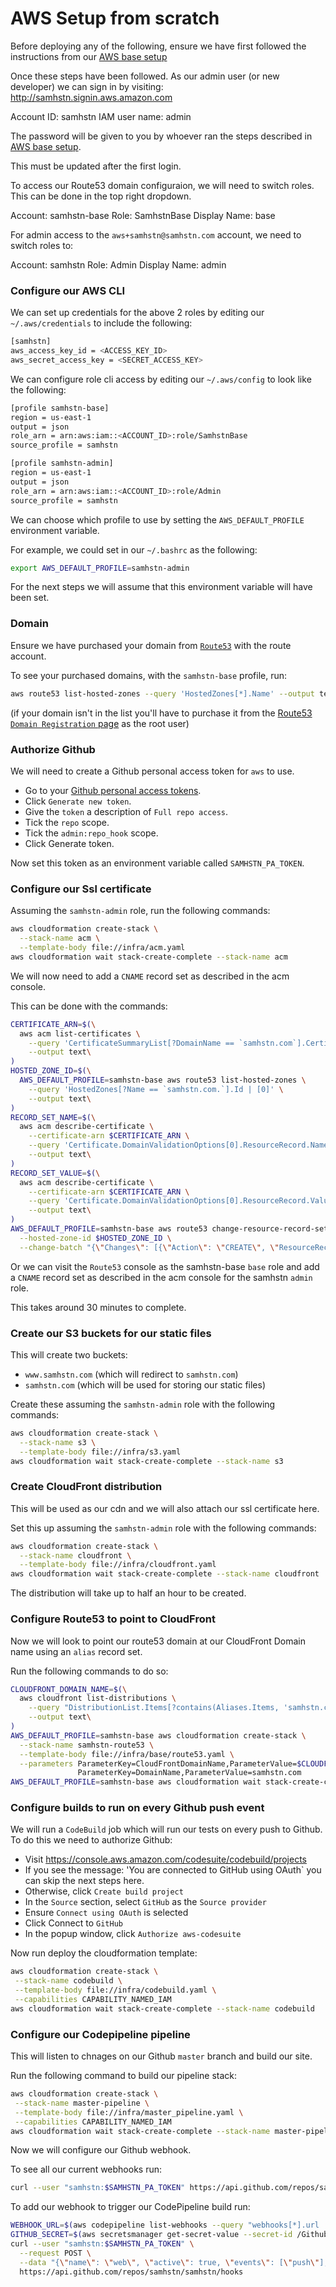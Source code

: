 # AWS Setup from scratch

Before deploying any of the following, ensure we have first followed the instructions from our [AWS base setup](./base/README.md)

Once these steps have been followed. As our admin user (or new developer) we can sign in by visiting: http://samhstn.signin.aws.amazon.com

Account ID: samhstn
IAM user name: admin

The password will be given to you by whoever ran the steps described in [AWS base setup](./base/README.md).

This must be updated after the first login.

To access our Route53 domain configuraion, we will need to switch roles. This can be done in the top right dropdown.

Account: samhstn-base
Role: SamhstnBase
Display Name: base

For admin access to the `aws+samhstn@samhstn.com` account, we need to switch roles to:

Account: samhstn
Role: Admin
Display Name: admin

### Configure our AWS CLI

We can set up credentials for the above 2 roles by editing our `~/.aws/credentials` to include the following:

```bash
[samhstn]
aws_access_key_id = <ACCESS_KEY_ID>
aws_secret_access_key = <SECRET_ACCESS_KEY>
```

We can configure role cli access by editing our `~/.aws/config` to look like the following:

```bash
[profile samhstn-base]
region = us-east-1
output = json
role_arn = arn:aws:iam::<ACCOUNT_ID>:role/SamhstnBase
source_profile = samhstn

[profile samhstn-admin]
region = us-east-1
output = json
role_arn = arn:aws:iam::<ACCOUNT_ID>:role/Admin
source_profile = samhstn
```

We can choose which profile to use by setting the `AWS_DEFAULT_PROFILE` environment variable.

For example, we could set in our `~/.bashrc` as the following:

```bash
export AWS_DEFAULT_PROFILE=samhstn-admin
```

For the next steps we will assume that this environment variable will have been set.

### Domain

Ensure we have purchased your domain from [`Route53`](https://console.aws.amazon.com/route53) with the route account.

To see your purchased domains, with the `samhstn-base` profile, run:

```bash
aws route53 list-hosted-zones --query 'HostedZones[*].Name' --output text
```

(if your domain isn't in the list you'll have to purchase it from the [Route53 `Domain Registration` page](https://console.aws.amazon.com/route53/home#DomainRegistration:) as the root user)

### Authorize Github

We will need to create a Github personal access token for `aws` to use.

+ Go to your [Github personal access tokens](https://github.com/settings/tokens).
+ Click `Generate new token`.
+ Give the `token` a description of `Full repo access`.
+ Tick the `repo` scope.
+ Tick the `admin:repo_hook` scope.
+ Click Generate token.

Now set this token as an environment variable called `SAMHSTN_PA_TOKEN`.

### Configure our Ssl certificate

Assuming the `samhstn-admin` role, run the following commands:

```bash
aws cloudformation create-stack \
  --stack-name acm \
  --template-body file://infra/acm.yaml
aws cloudformation wait stack-create-complete --stack-name acm
```

We will now need to add a `CNAME` record set as described in the acm console.

This can be done with the commands:

```bash
CERTIFICATE_ARN=$(\
  aws acm list-certificates \
    --query 'CertificateSummaryList[?DomainName == `samhstn.com`].CertificateArn | [0]' \
    --output text\
)
HOSTED_ZONE_ID=$(\
  AWS_DEFAULT_PROFILE=samhstn-base aws route53 list-hosted-zones \
    --query 'HostedZones[?Name == `samhstn.com.`].Id | [0]' \
    --output text\
)
RECORD_SET_NAME=$(\
  aws acm describe-certificate \
    --certificate-arn $CERTIFICATE_ARN \
    --query 'Certificate.DomainValidationOptions[0].ResourceRecord.Name' \
    --output text\
)
RECORD_SET_VALUE=$(\
  aws acm describe-certificate \
    --certificate-arn $CERTIFICATE_ARN \
    --query 'Certificate.DomainValidationOptions[0].ResourceRecord.Value' \
    --output text\
)
AWS_DEFAULT_PROFILE=samhstn-base aws route53 change-resource-record-sets \
  --hosted-zone-id $HOSTED_ZONE_ID \
  --change-batch "{\"Changes\": [{\"Action\": \"CREATE\", \"ResourceRecordSet\": {\"Name\": \"$RECORD_SET_NAME\", \"Type\": \"CNAME\", \"TTL\": 300, \"ResourceRecords\": [{\"Value\": \"$RECORD_SET_VALUE\"}]}}]}"
```

Or we can visit the `Route53` console as the samhstn-base `base` role and add a `CNAME` record set as described in the acm console for the samhstn `admin` role.

This takes around 30 minutes to complete.

### Create our S3 buckets for our static files

This will create two buckets:
+ `www.samhstn.com` (which will redirect to `samhstn.com`)
+ `samhstn.com` (which will be used for storing our static files)

Create these assuming the `samhstn-admin` role with the following commands:

```bash
aws cloudformation create-stack \
  --stack-name s3 \
  --template-body file://infra/s3.yaml
aws cloudformation wait stack-create-complete --stack-name s3
```

### Create CloudFront distribution

This will be used as our cdn and we will also attach our ssl certificate here.

Set this up assuming the `samhstn-admin` role with the following commands:

```bash
aws cloudformation create-stack \
  --stack-name cloudfront \
  --template-body file://infra/cloudfront.yaml
aws cloudformation wait stack-create-complete --stack-name cloudfront
```

The distribution will take up to half an hour to be created.

### Configure Route53 to point to CloudFront

Now we will look to point our route53 domain at our CloudFront Domain name using an `alias` record set.

Run the following commands to do so:

```bash
CLOUDFRONT_DOMAIN_NAME=$(\
  aws cloudfront list-distributions \
    --query "DistributionList.Items[?contains(Aliases.Items, 'samhstn.com')].DomainName | [0]" \
    --output text\
)
AWS_DEFAULT_PROFILE=samhstn-base aws cloudformation create-stack \
  --stack-name samhstn-route53 \
  --template-body file://infra/base/route53.yaml \
  --parameters ParameterKey=CloudFrontDomainName,ParameterValue=$CLOUDFRONT_DOMAIN_NAME \
               ParameterKey=DomainName,ParameterValue=samhstn.com
AWS_DEFAULT_PROFILE=samhstn-base aws cloudformation wait stack-create-complete --stack-name samhstn-route53
```

### Configure builds to run on every Github push event

We will run a `CodeBuild` job which will run our tests on every push to Github.
To do this we need to authorize Github:

+ Visit https://console.aws.amazon.com/codesuite/codebuild/projects
+ If you see the message: 'You are connected to GitHub using OAuth` you can skip the next steps here.
+ Otherwise, click `Create build project`
+ In the `Source` section, select `GitHub` as the `Source provider`
+ Ensure `Connect using OAuth` is selected
+ Click Connect to `GitHub`
+ In the popup window, click `Authorize aws-codesuite`

Now run deploy the cloudformation template:

```bash
aws cloudformation create-stack \
 --stack-name codebuild \
 --template-body file://infra/codebuild.yaml \
 --capabilities CAPABILITY_NAMED_IAM
aws cloudformation wait stack-create-complete --stack-name codebuild
```

### Configure our Codepipeline pipeline

This will listen to chnages on our Github `master` branch and build our site.

Run the following command to build our pipeline stack:

```bash
aws cloudformation create-stack \
 --stack-name master-pipeline \
 --template-body file://infra/master_pipeline.yaml \
 --capabilities CAPABILITY_NAMED_IAM
aws cloudformation wait stack-create-complete --stack-name master-pipeline
```

Now we will configure our Github webhook.

To see all our current webhooks run:

```bash
curl --user "samhstn:$SAMHSTN_PA_TOKEN" https://api.github.com/repos/samhstn/samhstn/hooks
```

To add our webhook to trigger our CodePipeline build run:

```bash
WEBHOOK_URL=$(aws codepipeline list-webhooks --query "webhooks[*].url | [0]" --output text)
GITHUB_SECRET=$(aws secretsmanager get-secret-value --secret-id /GithubSecret --query SecretString --output text)
curl --user "samhstn:$SAMHSTN_PA_TOKEN" \
  --request POST \
  --data "{\"name\": \"web\", \"active\": true, \"events\": [\"push\"], \"config\": {\"url\": \"$WEBHOOK_URL\", \"secret\": \"$GITHUB_SECRET\"}}" \
  https://api.github.com/repos/samhstn/samhstn/hooks
```
